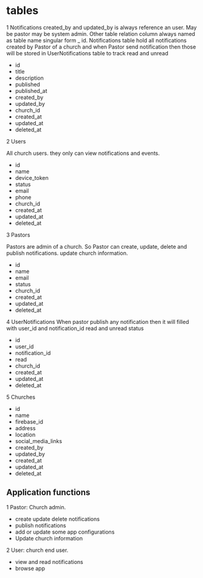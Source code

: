 # tables

1 Notifications
created_by and updated_by is always reference an user. May be pastor may be system admin. Other table relation column always named as table name singular form _ id. Notifications table hold all notifications created by Pastor of a church and when Pastor send notification then those will be stored in UserNotifications table to track read and unread

- id
- title
- description
- published
- published_at
- created_by
- updated_by
- church_id
- created_at
- updated_at
- deleted_at

2 Users

All church users. they only can view notifications and events.

- id
- name
- device_token
- status
- email
- phone
- church_id
- created_at
- updated_at
- deleted_at

3 Pastors

Pastors are admin of a church. So Pastor can create, update, delete and publish notifications. update church information.

- id
- name
- email
- status
- church_id
- created_at
- updated_at
- deleted_at

4 UserNotifications
When pastor publish any notification then it will filled with user_id and notification_id read and unread status

- id
- user_id
- notification_id
- read
- church_id
- created_at
- updated_at
- deleted_at

5 Churches

- id
- name
- firebase_id
- address
- location
- social_media_links
- created_by
- updated_by
- created_at
- updated_at
- deleted_at

## Application functions

1 Pastor: Church admin.

- create update delete notifications
- publish notifications
- add or update some app configurations
- Update church information

2 User: church end user.

- view and read notifications
- browse app
